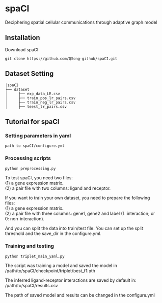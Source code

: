 # spaCI
Deciphering spatial cellular communications through adaptive graph model

## Installation
Download spaCI
```
git clone https://github.com/QSong-github/spaCI.git
```

## Dataset Setting
```
|spaCI
├── dataset
│     ├── exp_data_LR.csv
│     ├── train_pos_lr_pairs.csv
│     ├── train_neg_lr_pairs.csv
│     ├── teest_lr_pairs.csv
```


## Tutorial for spaCI

### Setting parameters in yaml
```
path to spaCI/configure.yml
```

### Processing scripts
```
python preprocessing.py
```
To test spaCI, you need two files:     
(1) a gene expression matrix.  
(2) a pair file with two columns: ligand and receptor.   

If you want to train your own dataset, you need to prepare the following files:      
(1) a gene expression matrix.     
(2) a pair file with three columns: gene1, gene2 and label (1: interaction; or 0: non-interaction).

And you can split the data into train/test file.
You can set up the split threshold and the save_dir in the configure.yml. 

### Training and testing
```
python triplet_main_yaml.py
```
The script was training a model and saved the model in /path/to/spaCI/checkpoint/triplet/best_f1.pth

The inferred ligand-receptor interactions are saved by default in:
/path/to/spaCI/results.csv 

The path of saved model and results can be changed in the configure.yml


